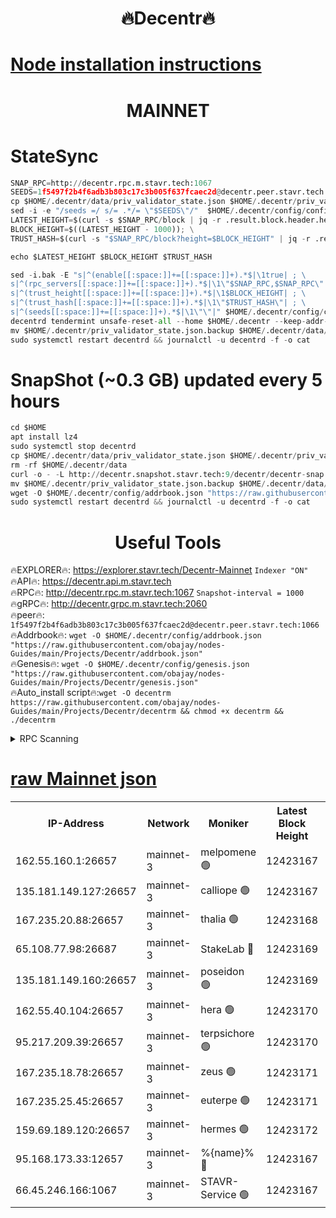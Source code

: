 <h1 align="center"> 🔥Decentr🔥</h1>

[Node installation instructions](https://github.com/obajay/nodes-Guides/tree/main/Projects/Decentr)
=
<h1 align="center"> MAINNET</h1>

# StateSync
```python
SNAP_RPC=http://decentr.rpc.m.stavr.tech:1067
SEEDS=1f5497f2b4f6adb3b803c17c3b005f637fcaec2d@decentr.peer.stavr.tech:1066
cp $HOME/.decentr/data/priv_validator_state.json $HOME/.decentr/priv_validator_state.json.backup
sed -i -e "/seeds =/ s/= .*/= \"$SEEDS\"/"  $HOME/.decentr/config/config.toml
LATEST_HEIGHT=$(curl -s $SNAP_RPC/block | jq -r .result.block.header.height); \
BLOCK_HEIGHT=$((LATEST_HEIGHT - 1000)); \
TRUST_HASH=$(curl -s "$SNAP_RPC/block?height=$BLOCK_HEIGHT" | jq -r .result.block_id.hash)

echo $LATEST_HEIGHT $BLOCK_HEIGHT $TRUST_HASH

sed -i.bak -E "s|^(enable[[:space:]]+=[[:space:]]+).*$|\1true| ; \
s|^(rpc_servers[[:space:]]+=[[:space:]]+).*$|\1\"$SNAP_RPC,$SNAP_RPC\"| ; \
s|^(trust_height[[:space:]]+=[[:space:]]+).*$|\1$BLOCK_HEIGHT| ; \
s|^(trust_hash[[:space:]]+=[[:space:]]+).*$|\1\"$TRUST_HASH\"| ; \
s|^(seeds[[:space:]]+=[[:space:]]+).*$|\1\"\"|" $HOME/.decentr/config/config.toml
decentrd tendermint unsafe-reset-all --home $HOME/.decentr --keep-addr-book
mv $HOME/.decentr/priv_validator_state.json.backup $HOME/.decentr/data/priv_validator_state.json
sudo systemctl restart decentrd && journalctl -u decentrd -f -o cat
```
# SnapShot (~0.3 GB) updated every 5 hours
```python
cd $HOME
apt install lz4
sudo systemctl stop decentrd
cp $HOME/.decentr/data/priv_validator_state.json $HOME/.decentr/priv_validator_state.json.backup
rm -rf $HOME/.decentr/data
curl -o - -L http://decentr.snapshot.stavr.tech:9/decentr/decentr-snap.tar.lz4 | lz4 -c -d - | tar -x -C $HOME/.decentr --strip-components 2
mv $HOME/.decentr/priv_validator_state.json.backup $HOME/.decentr/data/priv_validator_state.json
wget -O $HOME/.decentr/config/addrbook.json "https://raw.githubusercontent.com/obajay/nodes-Guides/main/Projects/Decentr/addrbook.json"
sudo systemctl restart decentrd && journalctl -u decentrd -f -o cat
```

 <h1 align="center"> Useful Tools</h1>

🔥EXPLORER🔥:     https://explorer.stavr.tech/Decentr-Mainnet        `Indexer "ON"` \
🔥API🔥:          https://decentr.api.m.stavr.tech \
🔥RPC🔥:          http://decentr.rpc.m.stavr.tech:1067              `Snapshot-interval = 1000` \
🔥gRPC🔥:         http://decentr.grpc.m.stavr.tech:2060 \
🔥peer🔥:         `1f5497f2b4f6adb3b803c17c3b005f637fcaec2d@decentr.peer.stavr.tech:1066` \
🔥Addrbook🔥:  `wget -O $HOME/.decentr/config/addrbook.json "https://raw.githubusercontent.com/obajay/nodes-Guides/main/Projects/Decentr/addrbook.json"` \
🔥Genesis🔥:  `wget -O $HOME/.decentr/config/genesis.json "https://raw.githubusercontent.com/obajay/nodes-Guides/main/Projects/Decentr/genesis.json"` \
🔥Auto_install script🔥:`wget -O decentrm https://raw.githubusercontent.com/obajay/nodes-Guides/main/Projects/Decentr/decentrm && chmod +x decentrm && ./decentrm`

<details>
<summary>RPC Scanning</summary>

<h2 align="center"> We scan nodes in real time every 4 hours. And we provide the final result of RPC endpoints.
We cannot influence the operation of these nodes in any way. </h2>


```python
If Voting Power is higher than 0 --> then the Node is a validator of the network and may be subject to attack and be a potential threat to the chain.
```
```python
We marked such validators with a red symbol
```

</details>

[raw Mainnet json](https://rpc-check.decentrm.stavr.tech/decentrm/rpc-decentrm-result.json)
=



<table><tr><th>IP-Address</th><th>Network</th><th>Moniker</th><th>Latest Block Height</th><th>Earliest Block Height</th><th>Catching Up</th><th>Tx Index</th><th>Voting Power</th><th>Scan Time</th></tr><tr><td>162.55.160.1:26657</td><td>mainnet-3</td><td>melpomene 🟢</td><td>12423167</td><td>1688950</td><td>False</td><td>on</td><td>0</td><td>2024-01-14T11:29:21.243749424UTC</td></tr><tr><td>135.181.149.127:26657</td><td>mainnet-3</td><td>calliope 🟢</td><td>12423167</td><td>1688950</td><td>False</td><td>on</td><td>0</td><td>2024-01-14T11:29:21.562548852UTC</td></tr><tr><td>167.235.20.88:26657</td><td>mainnet-3</td><td>thalia 🟢</td><td>12423168</td><td>1688950</td><td>False</td><td>on</td><td>0</td><td>2024-01-14T11:29:29.126861955UTC</td></tr><tr><td>65.108.77.98:26687</td><td>mainnet-3</td><td>StakeLab 🔴</td><td>12423169</td><td>1688950</td><td>False</td><td>on</td><td>5465556</td><td>2024-01-14T11:29:29.444992829UTC</td></tr><tr><td>135.181.149.160:26657</td><td>mainnet-3</td><td>poseidon 🟢</td><td>12423169</td><td>1688950</td><td>False</td><td>on</td><td>0</td><td>2024-01-14T11:29:34.277204645UTC</td></tr><tr><td>162.55.40.104:26657</td><td>mainnet-3</td><td>hera 🟢</td><td>12423170</td><td>1688950</td><td>False</td><td>on</td><td>0</td><td>2024-01-14T11:29:36.607794676UTC</td></tr><tr><td>95.217.209.39:26657</td><td>mainnet-3</td><td>terpsichore 🟢</td><td>12423170</td><td>1688950</td><td>False</td><td>on</td><td>0</td><td>2024-01-14T11:29:39.068257602UTC</td></tr><tr><td>167.235.18.78:26657</td><td>mainnet-3</td><td>zeus 🟢</td><td>12423171</td><td>1688950</td><td>False</td><td>on</td><td>0</td><td>2024-01-14T11:29:43.458147087UTC</td></tr><tr><td>167.235.25.45:26657</td><td>mainnet-3</td><td>euterpe 🟢</td><td>12423171</td><td>1688950</td><td>False</td><td>on</td><td>0</td><td>2024-01-14T11:29:45.813468817UTC</td></tr><tr><td>159.69.189.120:26657</td><td>mainnet-3</td><td>hermes 🟢</td><td>12423172</td><td>1688950</td><td>False</td><td>on</td><td>0</td><td>2024-01-14T11:29:48.077901733UTC</td></tr><tr><td>95.168.173.33:12657</td><td>mainnet-3</td><td>%{name}% 🔴</td><td>12423167</td><td>8964001</td><td>False</td><td>on</td><td>4174432</td><td>2024-01-14T11:29:22.744466190UTC</td></tr><tr><td>66.45.246.166:1067</td><td>mainnet-3</td><td>STAVR-Service 🟢</td><td>12423167</td><td>12421001</td><td>False</td><td>on</td><td>0</td><td>2024-01-14T11:29:22.125566493UTC</td></tr></table>